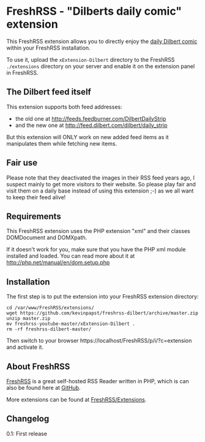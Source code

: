 # FreshRSS - "Dilberts daily comic" extension

This FreshRSS extension allows you to directly enjoy the [daily Dilbert comic](http://dilbert.com/) within your FreshRSS installation.

To use it, upload the ```xExtension-Dilbert``` directory to the FreshRSS `./extensions` directory on your server and enable it on the extension panel in FreshRSS.

## The Dilbert feed itself

This extension supports both feed addresses:

- the old one at http://feeds.feedburner.com/DilbertDailyStrip
- and the new one at http://feed.dilbert.com/dilbert/daily_strip 

But this extension will ONLY work on new added feed items as it manipulates them while fetching new items.

## Fair use

Please note that they deactivated the images in their RSS feed years ago, I suspect mainly to get more visitors to their website.
So please play fair and visit them on a daily base instead of using this extension ;-) as we all want to keep their feed alive!

## Requirements

This FreshRSS extension uses the PHP extension "xml" and their classes DOMDocument and DOMXpath.

If it doesn't work for you, make sure that you have the PHP xml module installed and loaded. 
You can read more about it at http://php.net/manual/en/dom.setup.php


## Installation

The first step is to put the extension into your FreshRSS extension directory:
```
cd /var/www/FreshRSS/extensions/
wget https://github.com/kevinpapst/freshrss-dilbert/archive/master.zip
unzip master.zip
mv freshrss-youtube-master/xExtension-Dilbert .
rm -rf freshrss-dilbert-master/
```

Then switch to your browser https://localhost/FreshRSS/p/i/?c=extension and activate it.

## About FreshRSS
[FreshRSS](https://freshrss.org/) is a great self-hosted RSS Reader written in PHP, which is can also be found here at [GitHub](https://github.com/FreshRSS/FreshRSS).

More extensions can be found at [FreshRSS/Extensions](https://github.com/FreshRSS/Extensions).

## Changelog

0.1: First release
